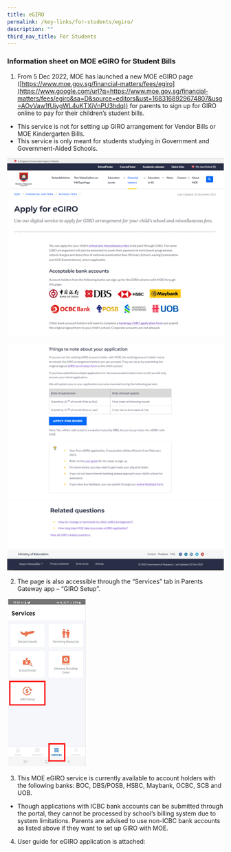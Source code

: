 ```yaml
---
title: eGIRO
permalink: /key-links/for-students/egiro/
description: ""
third_nav_title: For Students
---
```

### Information sheet on MOE eGIRO for Student Bills

1.  From 5 Dec 2022, MOE has launched a new MOE eGIRO page ([https://www.moe.gov.sg/financial-matters/fees/egiro](https://www.google.com/url?q=https://www.moe.gov.sg/financial-matters/fees/egiro&sa=D&source=editors&ust=1683168929674807&usg=AOvVaw1fUjygWL4uKTXjVnPU3hdq)) for parents to sign up for GIRO online to pay for their children’s student bills.

*   This service is not for setting up GIRO arrangement for Vendor Bills or MOE Kindergarten Bills.
*   This service is only meant for students studying in Government and Government-Aided Schools.

![](/images/EGIRO/egiro1.png)

![](/images/EGIRO/image3.png)
![](/images/EGIRO/image2.png)

2.  The page is also accessible through the “Services” tab in Parents Gateway app – “GIRO Setup”.

![](/images/EGIRO/image5p.png)

3.  This MOE eGIRO service is currently available to account holders with the following banks: BOC, DBS/POSB, HSBC, Maybank, OCBC, SCB and UOB.  

*   Though applications with ICBC bank accounts can be submitted through the portal, they cannot be processed by school’s billing system due to system limitations. Parents are advised to use non-ICBC bank accounts as listed above if they want to set up GIRO with MOE.  

4.  User guide for eGIRO application is attached:
[](/files/egiro_user_guide.pdf)